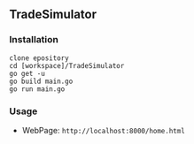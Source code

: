 ## TradeSimulator

### Installation
```
clone epository
cd [workspace]/TradeSimulator
go get -u
go build main.go
go run main.go
```
### Usage
- WebPage: `http://localhost:8000/home.html`
 


